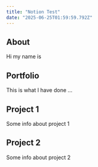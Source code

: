 ```yaml
---
title: "Notion Test"
date: "2025-06-25T01:59:59.792Z"
---
```



## About

Hi my name is


## Portfolio

This is what I have done …


## Project 1

Some info about project 1


## Project 2

Some info about project 2

